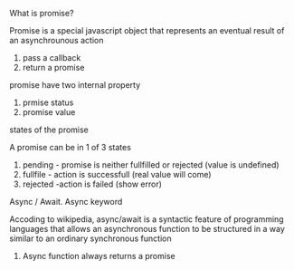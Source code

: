 <!-- @format -->

What is promise?

Promise is a special javascript object that represents an eventual result of an asynchrounous action

1. pass a callback
2. return a promise

promise have two internal property

1. prmise status
2. promise value

states of the promise

A promise can be in 1 of 3 states

1. pending - promise is neither fullfilled or rejected (value is undefined)
2. fullfile - action is successfull (real value will come)
3. rejected -action is failed (show error)

Async / Await. Async keyword

Accoding to wikipedia, async/await is a syntactic feature of programming languages that allows an asynchronous function to be structured in a way similar to an ordinary synchronous function

1. Async function always returns a promise
